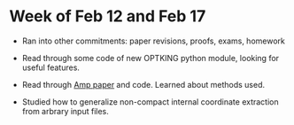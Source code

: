 # Week of Feb 12 and Feb 17

* Ran into other commitments: paper revisions, proofs, exams, homework 

* Read through some code of new OPTKING python module, looking for useful features.

* Read through [Amp paper](https://www.sciencedirect.com/science/article/pii/S0010465516301266)  and code. Learned about methods used.

* Studied how to generalize non-compact internal coordinate extraction from arbrary input files.
